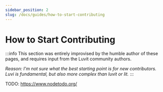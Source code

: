 ```yaml
---
sidebar_position: 2
slug: /docs/guides/how-to-start-contributing
---
```


# How to Start Contributing

:::info
This section was entirely improvised by the humble author of these pages, and requires input from the Luvit community authors.

*Reason: I'm not sure what the best starting point is for new contributors. Luvi is fundamental, but also more complex than luvit or lit.*
:::


TODO: https://www.nodetodo.org/
